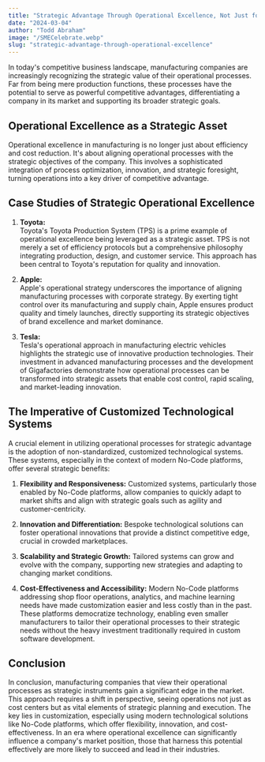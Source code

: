 ```yaml
---
title: "Strategic Advantage Through Operational Excellence, Not Just for the Enterprise Manufacturer"
date: "2024-03-04"
author: "Todd Abraham"
image: "/SMECelebrate.webp"
slug: "strategic-advantage-through-operational-excellence"
---
```


In today's competitive business landscape, manufacturing companies are increasingly recognizing the strategic value of their operational processes. Far from being mere production functions, these processes have the potential to serve as powerful competitive advantages, differentiating a company in its market and supporting its broader strategic goals.

## Operational Excellence as a Strategic Asset

Operational excellence in manufacturing is no longer just about efficiency and cost reduction. It's about aligning operational processes with the strategic objectives of the company. This involves a sophisticated integration of process optimization, innovation, and strategic foresight, turning operations into a key driver of competitive advantage.

## Case Studies of Strategic Operational Excellence

1. **Toyota:**  
   Toyota's Toyota Production System (TPS) is a prime example of operational excellence being leveraged as a strategic asset. TPS is not merely a set of efficiency protocols but a comprehensive philosophy integrating production, design, and customer service. This approach has been central to Toyota's reputation for quality and innovation.

2. **Apple:**  
   Apple's operational strategy underscores the importance of aligning manufacturing processes with corporate strategy. By exerting tight control over its manufacturing and supply chain, Apple ensures product quality and timely launches, directly supporting its strategic objectives of brand excellence and market dominance.

3. **Tesla:**  
   Tesla's operational approach in manufacturing electric vehicles highlights the strategic use of innovative production technologies. Their investment in advanced manufacturing processes and the development of Gigafactories demonstrate how operational processes can be transformed into strategic assets that enable cost control, rapid scaling, and market-leading innovation.

## The Imperative of Customized Technological Systems

A crucial element in utilizing operational processes for strategic advantage is the adoption of non-standardized, customized technological systems. These systems, especially in the context of modern No-Code platforms, offer several strategic benefits:

1. **Flexibility and Responsiveness:** Customized systems, particularly those enabled by No-Code platforms, allow companies to quickly adapt to market shifts and align with strategic goals such as agility and customer-centricity.

2. **Innovation and Differentiation:** Bespoke technological solutions can foster operational innovations that provide a distinct competitive edge, crucial in crowded marketplaces.

3. **Scalability and Strategic Growth:** Tailored systems can grow and evolve with the company, supporting new strategies and adapting to changing market conditions.

4. **Cost-Effectiveness and Accessibility:** Modern No-Code platforms addressing shop floor operations, analytics, and machine learning needs have made customization easier and less costly than in the past. These platforms democratize technology, enabling even smaller manufacturers to tailor their operational processes to their strategic needs without the heavy investment traditionally required in custom software development.

## Conclusion

In conclusion, manufacturing companies that view their operational processes as strategic instruments gain a significant edge in the market. This approach requires a shift in perspective, seeing operations not just as cost centers but as vital elements of strategic planning and execution. The key lies in customization, especially using modern technological solutions like No-Code platforms, which offer flexibility, innovation, and cost-effectiveness. In an era where operational excellence can significantly influence a company's market position, those that harness this potential effectively are more likely to succeed and lead in their industries.
